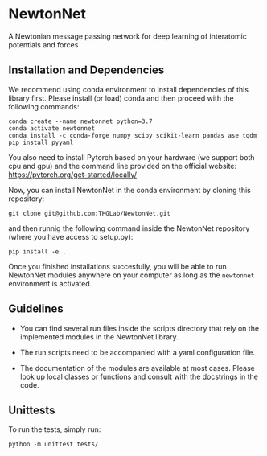 # NewtonNet

A Newtonian message passing network for deep learning of interatomic potentials and forces

## Installation and Dependencies

We recommend using conda environment to install dependencies of this library first.
Please install (or load) conda and then proceed with the following commands:

    conda create --name newtonnet python=3.7
    conda activate newtonnet
    conda install -c conda-forge numpy scipy scikit-learn pandas ase tqdm
    pip install pyyaml

You also need to install Pytorch based on your hardware (we support both cpu and gpu) and the command line
provided on the official website: <https://pytorch.org/get-started/locally/>

Now, you can install NewtonNet in the conda environment by cloning this repository:

    git clone git@github.com:THGLab/NewtonNet.git

and then runnig the following command inside the NewtonNet repository (where you have access to setup.py):

    pip install -e .

Once you finished installations succesfully, you will be able to run NewtonNet modules
anywhere on your computer as long as the `newtonnet` environment is activated.

## Guidelines

- You can find several run files inside the scripts directory that rely on the implemented modules in the NewtonNet library.

- The run scripts need to be accompanied with a yaml configuration file.

- The documentation of the modules are available at most cases. Please look up local classes or functions
and consult with the docstrings in the code.

## Unittests

To run the tests, simply run:

    python -m unittest tests/
